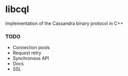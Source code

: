 libcql
======

Implementation of the Cassandra binary protocol in C++

### TODO
- Connection pools
- Request retry
- Synchronous API
- Docs
- SSL
